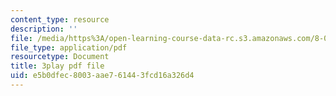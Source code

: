 ```yaml
---
content_type: resource
description: ''
file: /media/https%3A/open-learning-course-data-rc.s3.amazonaws.com/8-05-quantum-physics-ii-fall-2013/e5b0dfec8003aae761443fcd16a326d4_LYXIUtVzPAM.pdf
file_type: application/pdf
resourcetype: Document
title: 3play pdf file
uid: e5b0dfec-8003-aae7-6144-3fcd16a326d4
---
```

